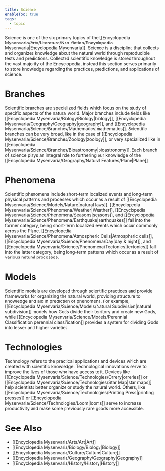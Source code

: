 ```yaml
---
title: Science
enableToc: true
tags:
  - topic
---
```


Science is one of the six primary topics of the [[Encyclopedia Mysenvaria/Arts/Literature/Non-fiction/Encyclopedia Mysenvaria|Encyclopedia Mysenvaria]]. Science is a discipline that collects and organizes knowledge about the natural world through reproducible tests and predictions. Collected scientific knowledge is stored throughout the vast majority of the Encyclopedia, instead this section serves primarily to store knowledge regarding the practices, predictions, and applications of science.
# Branches
Scientific branches are specialized fields which focus on the study of specific aspects of the natural world. Major branches include fields like [[Encyclopedia Mysenvaria/Biology/Biology|biology]], [[Encyclopedia Mysenvaria/Geography/Geography|geography]], and [[Encyclopedia Mysenvaria/Science/Branches/Mathematics|mathematics]]. Scientific branches can be very broad, like in the case of [[Encyclopedia Mysenvaria/Science/Branches/Zoology|zoology]], or very specialized like in [[Encyclopedia Mysenvaria/Science/Branches/Bioastronomy|bioastronomy]]. Each branch of science plays an integral role to furthering our knowledge of the [[Encyclopedia Mysenvaria/Geography/Natural Features/Plane|Plane]] 
# Phenomena
Scientific phenomena include short-term localized events and long-term physical patterns and processes which occur as a result of [[Encyclopedia Mysenvaria/Science/Models/Nature|natural laws]]. [[Encyclopedia Mysenvaria/Science/Phenomena/Weather|Weather]], [[Encyclopedia Mysenvaria/Science/Phenomena/Seasons|seasons]], and [[Encyclopedia Mysenvaria/Science/Phenomena/Earthquake|earthquakes]] fall into the former category, being short-term localized events which occur commonly across the Plane. [[Encyclopedia Mysenvaria/Science/Phenomena/Atmospheric Cells|Atmospheric cells]], [[Encyclopedia Mysenvaria/Science/Phenomena/Day|day & night]], and [[Encyclopedia Mysenvaria/Science/Phenomena/Tectonics|tectonics]] fall into the latter category, being long-term patterns which occur as a result of various natural processes.
# Models
Scientific models are developed through scientific practices and provide frameworks for organizing the natural world, providing structure to knowledge and aid in prediction of phenomena. For example, [[Encyclopedia Mysenvaria/Science/Models/Natural Subdivision|natural subdivision]] models how Gods divide their territory and create new Gods, while [[Encyclopedia Mysenvaria/Science/Models/Perennial Classification|perennial classification]] provides a system for dividing Gods into lesser and higher varieties.
# Technologies
Technology refers to the practical applications and devices which are created with scientific knowledge. Technological innovations serve to improve the lives of those who have access to it. Devices like [[Encyclopedia Mysenvaria/Science/Technologies/Orrery|orreries]] or [[Encyclopedia Mysenvaria/Science/Technologies/Star Map|star maps]] help scientists better organize or study the natural world. Others, like [[Encyclopedia Mysenvaria/Science/Technologies/Printing Press|printing presses]] or [[Encyclopedia Mysenvaria/Science/Technologies/Loom|looms]] serve to increase productivity and make some previously rare goods more accessible.
# See Also
- [[Encyclopedia Mysenvaria/Arts/Art|Art]]
- [[Encyclopedia Mysenvaria/Biology/Biology|Biology]]
- [[Encyclopedia Mysenvaria/Culture/Culture|Culture]]
- [[Encyclopedia Mysenvaria/Geography/Geography|Geography]]
- [[Encyclopedia Mysenvaria/History/History|History]]